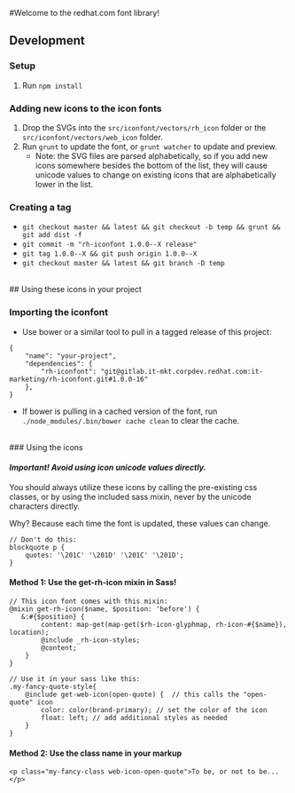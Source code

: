 #Welcome to the redhat.com font library!


## Development 

### Setup

1. Run `npm install`


### Adding new icons to the icon fonts

1. Drop the SVGs into the `src/iconfont/vectors/rh_icon` folder or the `src/iconfont/vectors/web_icon` folder.
2. Run `grunt` to update the font, or `grunt watcher` to update and preview.
    - Note: the SVG files are parsed alphabetically, so if you add new icons somewhere besides the bottom of the list, they will cause unicode values to change on existing icons that are alphabetically lower in the list.


### Creating a tag

*  `git checkout master && latest && git checkout -b temp && grunt && git add dist -f`
*  `git commit -m "rh-iconfont 1.0.0--X release"`
*  `git tag 1.0.0--X && git push origin 1.0.0--X`
*  `git checkout master && latest && git branch -D temp`

<br/>
## Using these icons in your project

### Importing the iconfont
* Use bower or a similar tool to pull in a tagged release of this project:

```
{
    "name": "your-project",
    "dependencies": {
        "rh-iconfont": "git@gitlab.it-mkt.corpdev.redhat.com:it-marketing/rh-iconfont.git#1.0.0-16"
    },
}
```

* If bower is pulling in a cached version of the font, run `./node_modules/.bin/bower cache clean` to clear the cache.

<br/>
### Using the icons

#### *Important! Avoid using icon unicode values directly.*

You should always utilize these icons by calling the pre-existing css classes, or by using the included sass mixin, never by the unicode characters directly. 

Why? Because each time the font is updated, these values can change. 

``` 
// Don't do this:
blockquote p { 
    quotes: '\201C' '\201D' '\201C' '\201D';
}
```

#### Method 1: Use the get-rh-icon mixin in Sass!

```
// This icon font comes with this mixin:
@mixin get-rh-icon($name, $position: 'before') {
   &:#{$position} {
        content: map-get(map-get($rh-icon-glyphmap, rh-icon-#{$name}), location);
        @include _rh-icon-styles;
        @content;
    }
}

// Use it in your sass like this:
.my-fancy-quote-style{
    @include get-web-icon(open-quote) {  // this calls the "open-quote" icon
        color: color(brand-primary); // set the color of the icon
        float: left; // add additional styles as needed
    }
}
```
#### Method 2: Use the class name in your markup

```
<p class="my-fancy-class web-icon-open-quote">To be, or not to be...</p>
```

